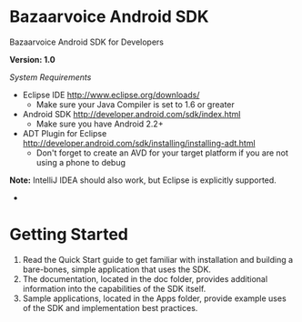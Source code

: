 Bazaarvoice Android SDK
==============
Bazaarvoice Android SDK for Developers

**Version: 1.0**

*System Requirements*

- Eclipse IDE http://www.eclipse.org/downloads/ 
  - Make sure your Java Compiler is set to 1.6 or greater
- Android SDK http://developer.android.com/sdk/index.html 
  - Make sure you have Android 2.2+
- ADT Plugin for Eclipse http://developer.android.com/sdk/installing/installing-adt.html
  - Don't forget to create an AVD for your target platform if you are not using a phone to debug

**Note:** IntelliJ IDEA should also work, but Eclipse is explicitly supported.

-
Getting Started
==

1. Read the Quick Start guide to get familiar with installation and building a bare-bones, simple application that uses the SDK.
2. The documentation, located in the doc folder, provides additional information into the capabilities of the SDK itself.
3.  Sample applications, located in the Apps folder, provide example uses of the SDK and implementation best practices.